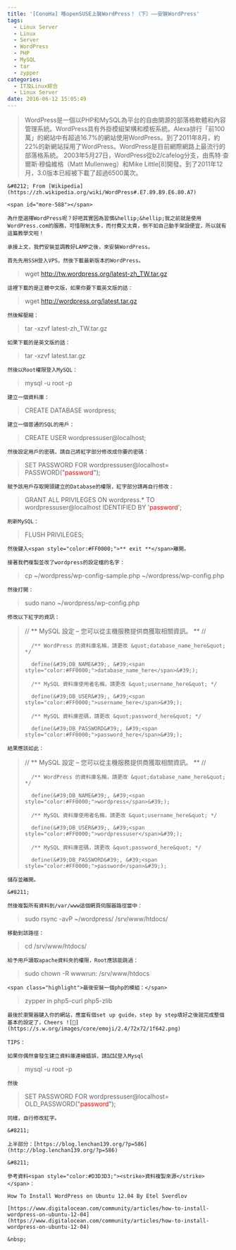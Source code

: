 ```yaml
---
title: '[ConoHa] 喺openSUSE上裝WordPress！（下）——安裝WordPress'
tags:
  - Linux Server
  - Linux
  - Server
  - WordPress
  - PHP
  - MySQL
  - tar
  - zypper
categories:
  - IT及Linux綜合
  - Linux Server
date: 2016-06-12 15:05:49
---
```


> WordPress是一個以PHP和MySQL為平台的自由開源的部落格軟體和內容管理系統。WordPress具有外掛模組架構和模板系統。Alexa排行「前100萬」的網站中有超過16.7%的網站使用WordPress。到了2011年8月，約22%的新網站採用了WordPress。WordPress是目前網際網路上最流行的部落格系統。 2003年5月27日，WordPress從b2/cafelog分支，由馬特&middot;查爾斯&middot;穆倫維格（Matt Mullenweg）和Mike Little[8]開發。到了2011年12月，3.0版本已經被下載了超過6500萬次。

	&#8212; From [Wikipedia](https://zh.wikipedia.org/wiki/WordPress#.E7.89.B9.E6.80.A7)

	<span id="more-588"></span>

	為什麼選擇WordPress呢？好吧其實因為習慣&hellip;&hellip;我之前就是使用WordPress.com的服務，可惜限制太多，而付費又太貴，倒不如自己動手架設便宜，所以就有這篇教學文啦！

	承接上文，我們安裝並調教好LAMP之後，來安裝WordPress。

	首先先用SSH登入VPS，然後下載最新版本的WordPress。

> wget http://tw.wordpress.org/latest-zh_TW.tar.gz

	這裡下載的是正體中文版，如果你要下載英文版的話：

> wget http://wordpress.org/latest.tar.gz

	然後解壓縮：

> tar -xzvf latest-zh_TW.tar.gz

	如果下載的是英文版的話：

> tar -xzvf latest.tar.gz

	然後以Root權限登入MySQL：

> mysql -u root -p

	建立一個資料庫：

> CREATE DATABASE <span class="highlight">wordpress</span>;

	建立一個普通的SQL的用戶：

> CREATE USER <span class="highlight">wordpressuser</span>@localhost;

	然後設定用戶的密碼，請自己將紅字部分修改成你要的密碼：

> SET PASSWORD FOR <span class="highlight">wordpressuser</span>@localhost= PASSWORD(&quot;<span style="color:#FF0000;"><span class="highlight">password</span></span>&quot;);

	賦予該用戶存取開頭建立的Database的權限，紅字部分請再自行修改：

> GRANT ALL PRIVILEGES ON <span class="highlight">wordpress</span>.* TO <span class="highlight">wordpressuser</span>@localhost IDENTIFIED BY &#39;<span style="color:#FF0000;"><span class="highlight">password</span></span>&#39;;

	刷新MySQL：

> FLUSH PRIVILEGES;

	然後鍵入<span style="color:#FF0000;">** exit **</span>離開。

	接著我們複製並改了wordpress的設定檔的名字：

> cp ~/wordpress/wp-config-sample.php ~/wordpress/wp-config.php

	然後打開：

> sudo nano ~/wordpress/wp-config.php

	修改以下紅字的資訊：

> // ** MySQL 設定 &#8211; 您可以從主機服務提供商獲取相關資訊。 ** //
>
> 		/** WordPress 的資料庫名稱，請更改 &quot;database_name_here&quot; */
>
> 		define(&#39;DB_NAME&#39;, &#39;<span style="color:#FF0000;">database_name_here</span>&#39;);
>
> 		/** MySQL 資料庫使用者名稱，請更改 &quot;username_here&quot; */
>
> 		define(&#39;DB_USER&#39;, &#39;<span style="color:#FF0000;">username_here</span>&#39;);
>
> 		/** MySQL 資料庫密碼，請更改 &quot;password_here&quot; */
>
> 		define(&#39;DB_PASSWORD&#39;, &#39;<span style="color:#FF0000;">password_here</span>&#39;);

	結果應該如此：

> // ** MySQL 設定 &#8211; 您可以從主機服務提供商獲取相關資訊。 ** //
>
> 		/** WordPress 的資料庫名稱，請更改 &quot;database_name_here&quot; */
>
> 		define(&#39;DB_NAME&#39;, &#39;<span style="color:#FF0000;">wordpress</span>&#39;);
>
> 		/** MySQL 資料庫使用者名稱，請更改 &quot;username_here&quot; */
>
> 		define(&#39;DB_USER&#39;, &#39;<span style="color:#FF0000;">wordpressuser</span>&#39;);
>
> 		/** MySQL 資料庫密碼，請更改 &quot;password_here&quot; */
>
> 		define(&#39;DB_PASSWORD&#39;, &#39;<span style="color:#FF0000;">password</span>&#39;);

	儲存並離開。

	&#8211;

	然後複製所有資料到/var/www這個網頁伺服器路徑當中：

> sudo rsync -avP ~/wordpress/ /srv/www/htdocs/

	移動到該路徑：

> cd /srv/www/htdocs/

	給予用戶讀取apache資料夾的權限，Root應該能跳過：

> sudo chown -R wwwrun: /srv/www/htdocs

	<span class="highlight">最後安裝一個php的模組：</span>

> zypper in php5-curl php5-zlib

	最後於瀏覽器鍵入你的網站，應當有個set up guide，step by step填好之後就完成整個基本的設定了，Cheers ![🙂](https://s.w.org/images/core/emoji/2.4/72x72/1f642.png)

	TIPS：

	如果你偶然會發生建立資料庫連線錯誤，請試試登入Mysql

> mysql -u root -p

	然後

> SET PASSWORD FOR <span class="highlight">wordpressuser</span>@localhost= OLD_PASSWORD(&quot;<span style="color:#FF0000;"><span class="highlight">password</span></span>&quot;);

	同樣，自行修改紅字。

	&#8211;

	上半部分：[https://blog.lenchan139.org/?p=586](http://blog.lenchan139.org/?p=586)

	&#8211;

	參考資料<span style="color:#D3D3D3;"><strike>資料複製來源</strike></span>：

	How To Install WordPress on Ubuntu 12.04 By Etel Sverdlov

	[https://www.digitalocean.com/community/articles/how-to-install-wordpress-on-ubuntu-12-04](https://www.digitalocean.com/community/articles/how-to-install-wordpress-on-ubuntu-12-04)

	&nbsp;
